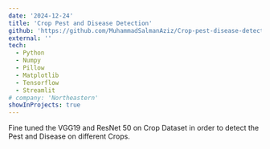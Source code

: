 ```yaml
---
date: '2024-12-24'
title: 'Crop Pest and Disease Detection'
github: 'https://github.com/MuhammadSalmanAziz/Crop-pest-disease-detection'
external: ''
tech:
  - Python
  - Numpy
  - Pillow
  - Matplotlib
  - Tensorflow
  - Streamlit
# company: 'Northeastern'
showInProjects: true
---
```


Fine tuned the VGG19 and ResNet 50 on Crop Dataset in order to detect the Pest and Disease on different Crops.



